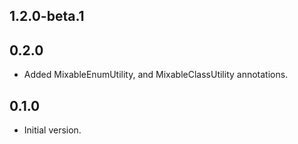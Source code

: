 ## 1.2.0-beta.1

## 0.2.0

- Added MixableEnumUtility, and MixableClassUtility annotations.

## 0.1.0

- Initial version.
